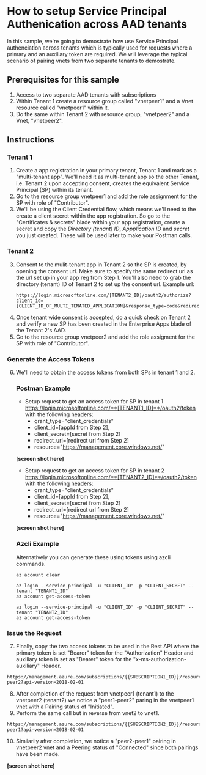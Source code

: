 # How to setup Service Principal Authenication across AAD tenants
In this sample, we're going to demostrate how use Service Principal authenciation across tenants which is typically used for requests where a primary and an auxiliary token are required.  We will leverage the typical scenario of pairing vnets from two separate tenants to demostrate.

## Prerequisites for this sample
1. Access to two separate AAD tenants with subscriptions 
2. Within Tenant 1 create a resource group called "vnetpeer1" and a Vnet resource called "vnetpeer1" within it.
3. Do the same within Tenant 2 with resource group, "vnetpeer2" and a Vnet, "vnetpeer2".   

## Instructions

### Tenant 1
1. Create a app registration in your primary tenant, Tenant 1 and mark as a "multi-tenant app".  We'll need it as multi-tenant app so the other Tenant, i.e. Tenant 2 upon accepting consent, creates the equivalent Service Principal (SP) within its tenant.
2. Go to the resource group vnetpeer1 and add the role assignment for the SP with role of "Contributor".  
3. We'll be using the Client Credential flow, which means we'll need to the create a client secret within the app registration.  So go to the "Certificates & secrets" blade within your app registration, create a secret and copy the *Directory (tenant) ID*, *Appplication ID* and *secret* you just created.  These will be used later to make your Postman calls.

### Tenant 2
3. Consent to the mulit-tenant app in Tenant 2 so the SP is created, by opening the consent url.  Make sure to specify the same redirect url as the url set up in your app reg from Step 1.  You'll also need to grab the directory (tenant) ID of Tenant 2 to set up the consent url.
Example url: 
    ```
    https://login.microsoftonline.com/[TENANT2_ID]/oauth2/authorize?client_id=[CLIENT_ID_OF_MULTI_TENATED_APPLICATION]&response_type=code&redirect_uri=https://localhost:1234/
    ```
4. Once tenant wide consent is accepted, do a quick check on Tenant 2 and verify a new SP has been created in the Enterprise Apps blade of the Tenant 2's AAD.
5. Go to the resource group vnetpeer2 and add the role assigment for the SP with role of "Contributor".

### Generate the Access Tokens  
6. We'll need to obtain the access tokens from both SPs in tenant 1 and 2.  
    ### Postman Example
   -  Setup request to get an access token for SP in tenant 1
  https://login.microsoftonline.com/**[TENANT1_ID]**/oauth2/token with the following headers:
      -  grant_type="client_credentials" 
      -  client_id=[appId from Step 2], 
      -  client_secret=[secret from Step 2] 
      -  redirect_url=[redirect url from Step 2]
      -  resource="https://management.core.windows.net/"
  
    **[screen shot here]**


   -  Setup request to get an access token for SP in tenant 2
  https://login.microsoftonline.com/**[TENANT2_ID]**/oauth2/token with the following headers:
      -  grant_type="client_credentials" 
      -  client_id=[appId from Step 2], 
      -  client_secret=[secret from Step 2] 
      -  redirect_url=[redirect url from Step 2]
      -  resource="https://management.core.windows.net/"
  
    **[screen shot here]**

    ### Azcli Example
    Alternatively you can generate these using tokens using azcli commands.
    ```
    az account clear

    az login --service-principal -u "CLIENT_ID" -p "CLIENT_SECRET" --tenant "TENANT1_ID"
    az account get-access-token

    az login --service-principal -u "CLIENT_ID" -p "CLIENT_SECRET" --tenant "TENANT2_ID"
    az account get-access-token
    ```
### Issue the Request 
7. Finally, copy the two access tokens to be used in the Rest API where the primary token is set "Bearer" token for the "Authorization" Header and auxiliary token is set as "Bearer" token for the "x-ms-authorization-auxiliary" Header.
```
https://management.azure.com/subscriptions/{{SUBSCRIPTION1_ID}}/resourceGroups/{{tenant1_resourcegroup}}/providers/Microsoft.Network/virtualNetworks/vnetpeer1/virtualNetworkPeerings/peer1-peer2?api-version=2018-02-01
```
8. After completion of the request from vnetpeer1 (tenant1) to the vnetpeer2 (tenant2) we notice a "peer1-peer2" paring in the vnetpeer1 vnet with a Pairing status of "Initiated".
9. Perform the same call but in reverse from vnet2 to vnet1.
```
https://management.azure.com/subscriptions/{{SUBSCRIPTION2_ID}}/resourceGroups/{{tenant2_resourcegroup}}/providers/Microsoft.Network/virtualNetworks/vnetpeer2/virtualNetworkPeerings/peer2-peer1?api-version=2018-02-01
```  
10. Similarily after completion, we notice a "peer2-peer1" pairing in vnetpeer2 vnet and a Peering status of "Connected" since both pairings have been made.
    
**[screen shot here]**   
